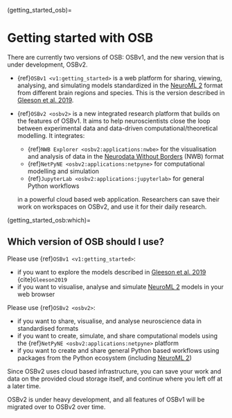 (getting_started_osb)=
# Getting started with OSB

There are currently two versions of OSB: OSBv1, and the new version that is under development, OSBv2.

- {ref}`OSBv1 <v1:getting_started>` is a web platform for sharing, viewing, analysing, and simulating models standardized in the [NeuroML 2](https://docs.neuroml.org) format from different brain regions and species. This is the version described in [Gleeson et al. 2019](https://www.cell.com/neuron/fulltext/S0896-6273(19)30444-1).
- {ref}`OSBv2 <osbv2>` is a new integrated research platform that builds on the features of OSBv1.
  It aims to help neuroscientists close the loop between experimental data and data-driven computational/theoretical modelling.
  It integrates:

  - {ref}`NWB Explorer <osbv2:applications:nwbe>` for the visualisation and analysis of data in the [Neurodata Without Borders](https://www.nwb.org) (NWB) format
  - {ref}`NetPyNE <osbv2:applications:netpyne>` for computational modelling and simulation
  - {ref}`JupyterLab <osbv2:applications:jupyterlab>` for general Python workflows

  in a powerful cloud based web application.
  Researchers can save their work on workspaces on OSBv2, and use it for their daily research.

(getting_started_osb:which)=
## Which version of OSB should I use?

Please use {ref}`OSBv1 <v1:getting_started>`:

- if you want to explore the models described in [Gleeson et al. 2019](https://www.cell.com/neuron/fulltext/S0896-6273(19)30444-1) {cite}`Gleeson2019`
- if you want to visualise, analyse and simulate [NeuroML 2](https://docs.neuroml.org) models in your web browser

Please use {ref}`OSBv2 <osbv2>`:

- if you want to share, visualise, and analyse neuroscience data in standardised formats 
- if you want to create, simulate, and share computational models using the {ref}`NetPyNE <osbv2:applications:netpyne>` platform
- if you want to create and share general Python based workflows using packages from the Python ecosystem (including [NeuroML 2](https://docs.neuroml.org))

Since OSBv2 uses cloud based infrastructure, you can save your work and data on the provided cloud storage itself, and continue where you left off at a later time.


OSBv2 is under heavy development, and all features of OSBv1 will be migrated over to OSBv2 over time.
